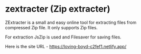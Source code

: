 # zextracter (Zip extracter)

ZExtracter is a small and easy online tool for extracting files from compressed Zip file.
It only supports Zip files.

For extraction JsZip is used and Filesaver for saving files.

Here is the site URL - https://loving-boyd-c2fef1.netlify.app/
